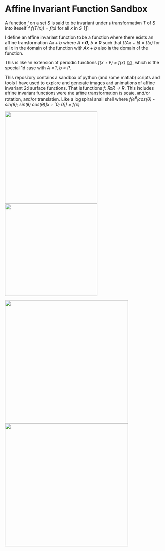 # Affine Invariant Function Sandbox
A function *f* on a set *S* is said to be invariant under a transformation *T* of *S* into iteself if *f(T(x)) = f(x)* for all *x* in *S*. [[1]]

I define an affine invariant function to be a function where there exists an affine transformation *Ax + b* where *A &ne; **0***, *b &ne; **0*** such that
*f(Ax + b) = f(x)* for all *x* in the domain of the function with *Ax + b* also in the domain of the function.

This is like an extension of periodic functions *f(x + P) = f(x)* [[2]], which is the special 1d case with *A = 1*, *b = P*.

This repository contains a sandbox of python (and some matlab) scripts and tools I have used to explore and generate images and animations of affine invariant 2d surface functions. That is functions *f: R*x*R &rarr; R*.
This includes affine invariant functions were the affine transformation is scale, and/or rotation, and/or translation. 
Like a log spiral snail shell where *f(e<sup>&theta;</sup>[cos(&theta;) -sin(&theta;); sin(&theta;) cos(&theta;)]x + [0; 0]) = f(x)*

<img src="https://raw.githubusercontent.com/nmillerns/affine_invariant_functions/master/figs/tran_rot.gif" height=300> <img src="https://raw.githubusercontent.com/nmillerns/affine_invariant_functions/master/figs/snailshell.png" height=300>

<img src="https://raw.githubusercontent.com/nmillerns/affine_invariant_functions/master/figs/scaled_tran.gif" height=400> <img src="https://raw.githubusercontent.com/nmillerns/affine_invariant_functions/master/figs/smooth_magic.gif" height=400>

[1]: https://encyclopedia2.thefreedictionary.com/invariant+function 
[2]: https://en.wikipedia.org/wiki/Periodic_function
